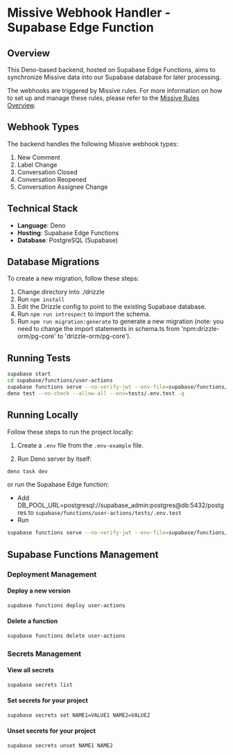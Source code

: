 # Missive Webhook Handler - Supabase Edge Function

## Overview

This Deno-based backend, hosted on Supabase Edge Functions, aims to synchronize Missive data into our Supabase database for later processing.

The webhooks are triggered by Missive rules. For more information on how to set up and manage these rules, please refer to the [Missive Rules Overview](https://missiveapp.com/help/rules/overview).

## Webhook Types

The backend handles the following Missive webhook types:

1. New Comment
2. Label Change
3. Conversation Closed
4. Conversation Reopened
5. Conversation Assignee Change

## Technical Stack

- **Language**: Deno
- **Hosting**: Supabase Edge Functions
- **Database**: PostgreSQL (Supabase)

## Database Migrations

To create a new migration, follow these steps:

1. Change directory into ./drizzle
2. Run `npm install`
3. Edit the Drizzle config to point to the existing Supabase database.
4. Run `npm run introspect` to import the schema.
5. Run `npm run migration:generate` to generate a new migration (note: you need to change the import statements in schema.ts from 'npm:drizzle-orm/pg-core' to 'drizzle-orm/pg-core').

## Running Tests

```bash
supabase start
cd supabase/functions/user-actions
supabase functions serve --no-verify-jwt --env-file=supabase/functions/user-actions/tests/.env.test
deno test --no-check --allow-all --env=tests/.env.test -q
```

## Running Locally

Follow these steps to run the project locally:

1. Create a `.env` file from the `.env-example` file.

2. Run Deno server by itself:
```bash
deno task dev
```
or run the Supabase Edge function:
- Add DB_POOL_URL=postgresql://supabase_admin:postgres@db:5432/postgres to `supabase/functions/user-actions/tests/.env.test` 
- Run
```bash
supabase functions serve --no-verify-jwt --env-file=supabase/functions/user-actions/tests/.env.test
```
## Supabase Functions Management

### Deployment Management

#### Deploy a new version
```bash
supabase functions deploy user-actions
```

#### Delete a function
```bash
supabase functions delete user-actions
```

### Secrets Management
#### View all secrets
```bash
supabase secrets list
```

#### Set secrets for your project
```bash
supabase secrets set NAME1=VALUE1 NAME2=VALUE2
```

#### Unset secrets for your project
```bash
supabase secrets unset NAME1 NAME2
```
